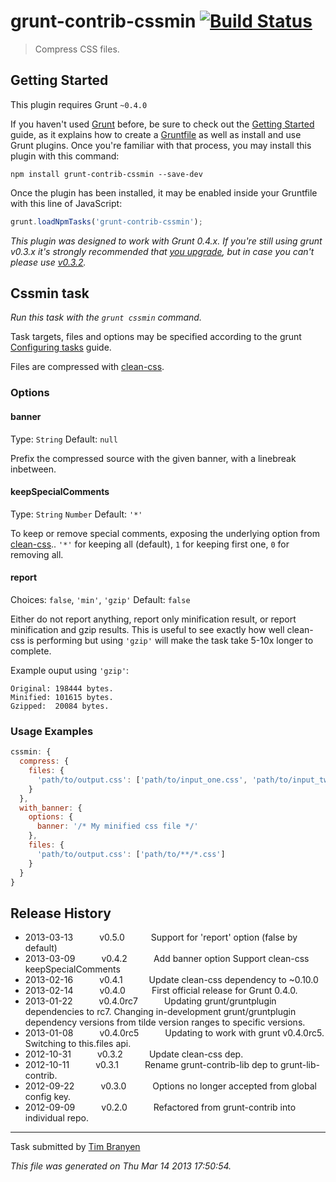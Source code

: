 # grunt-contrib-cssmin [![Build Status](https://secure.travis-ci.org/gruntjs/grunt-contrib-cssmin.png?branch=master)](http://travis-ci.org/gruntjs/grunt-contrib-cssmin)

> Compress CSS files.



## Getting Started
This plugin requires Grunt `~0.4.0`

If you haven't used [Grunt](http://gruntjs.com/) before, be sure to check out the [Getting Started](http://gruntjs.com/getting-started) guide, as it explains how to create a [Gruntfile](http://gruntjs.com/sample-gruntfile) as well as install and use Grunt plugins. Once you're familiar with that process, you may install this plugin with this command:

```shell
npm install grunt-contrib-cssmin --save-dev
```

Once the plugin has been installed, it may be enabled inside your Gruntfile with this line of JavaScript:

```js
grunt.loadNpmTasks('grunt-contrib-cssmin');
```

*This plugin was designed to work with Grunt 0.4.x. If you're still using grunt v0.3.x it's strongly recommended that [you upgrade](http://gruntjs.com/upgrading-from-0.3-to-0.4), but in case you can't please use [v0.3.2](https://github.com/gruntjs/grunt-contrib-cssmin/tree/grunt-0.3-stable).*



## Cssmin task
_Run this task with the `grunt cssmin` command._

Task targets, files and options may be specified according to the grunt [Configuring tasks](http://gruntjs.com/configuring-tasks) guide.

Files are compressed with [clean-css](https://github.com/GoalSmashers/clean-css).
### Options

#### banner

Type: `String`
Default: `null`

Prefix the compressed source with the given banner, with a linebreak inbetween.

#### keepSpecialComments

Type: `String` `Number`
Default: `'*'`

To keep or remove special comments, exposing the underlying option from [clean-css](https://github.com/GoalSmashers/clean-css).. `'*'` for keeping all (default), `1` for keeping first one, `0` for removing all.

#### report
Choices: `false`, `'min'`, `'gzip'`
Default: `false`

Either do not report anything, report only minification result, or report minification and gzip results.
This is useful to see exactly how well clean-css is performing but using `'gzip'` will make the task take 5-10x longer to complete.

Example ouput using `'gzip'`:

```
Original: 198444 bytes.
Minified: 101615 bytes.
Gzipped:  20084 bytes.
```
### Usage Examples

```js
cssmin: {
  compress: {
    files: {
      'path/to/output.css': ['path/to/input_one.css', 'path/to/input_two.css']
    }
  },
  with_banner: {
    options: {
      banner: '/* My minified css file */'
    },
    files: {
      'path/to/output.css': ['path/to/**/*.css']
    }
  }
}
```


## Release History

 * 2013-03-13   v0.5.0   Support for 'report' option (false by default)
 * 2013-03-09   v0.4.2   Add banner option Support clean-css keepSpecialComments
 * 2013-02-16   v0.4.1   Update clean-css dependency to ~0.10.0
 * 2013-02-14   v0.4.0   First official release for Grunt 0.4.0.
 * 2013-01-22   v0.4.0rc7   Updating grunt/gruntplugin dependencies to rc7. Changing in-development grunt/gruntplugin dependency versions from tilde version ranges to specific versions.
 * 2013-01-08   v0.4.0rc5   Updating to work with grunt v0.4.0rc5. Switching to this.files api.
 * 2012-10-31   v0.3.2   Update clean-css dep.
 * 2012-10-11   v0.3.1   Rename grunt-contrib-lib dep to grunt-lib-contrib.
 * 2012-09-22   v0.3.0   Options no longer accepted from global config key.
 * 2012-09-09   v0.2.0   Refactored from grunt-contrib into individual repo.

---

Task submitted by [Tim Branyen](http://goingslowly.com/)

*This file was generated on Thu Mar 14 2013 17:50:54.*
